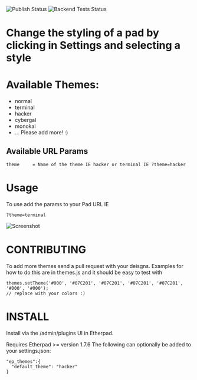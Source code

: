 ![Publish Status](https://github.com/ether/ep_themes/workflows/Node.js%20Package/badge.svg) ![Backend Tests Status](https://github.com/ether/ep_themes/workflows/Backend%20tests/badge.svg)

# Change the styling of a pad by clicking in Settings and selecting a style

# Available Themes:

* normal
* terminal
* hacker
* cybergal
* monokai
* ... Please add more! :)

## Available URL Params
```
theme     = Name of the theme IE hacker or terminal IE ?theme=hacker
```

# Usage
To use add the params to your Pad URL IE

``?theme=terminal``

![Screenshot](https://user-images.githubusercontent.com/220864/107029089-61ebaf80-67a6-11eb-8802-382e7588a10f.PNG)

# CONTRIBUTING
To add more themes send a pull request with your deisgns.  Examples for how to do this are in themes.js and it should be easy to test with
```
themes.setTheme('#000', '#07C201', '#07C201', '#07C201', '#07C201', '#000', '#000');
// replace with your colors :)
```

# INSTALL
Install via the /admin/plugins UI in Etherpad.

Requires Etherpad >= version 1.7.6
The following can optionally be added to your settings.json:  

    "ep_themes":{  
      "default_theme": "hacker"  
    } 


